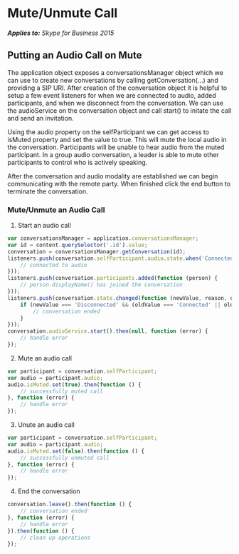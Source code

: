 
# Mute/Unmute Call

 _**Applies to:** Skype for Business 2015_


## Putting an Audio Call on Mute

The application object exposes a conversationsManager object which we can use to create new conversations by calling getConversation(...) and providing a SIP URI.  After creation of the conversation object it is helpful to setup a few event listeners for when we are connected to audio, added participants, and when we disconnect from the conversation.  We can use the audioService on the conversation object and call start() to initate the call and send an invitation.

Using the audio property on the selfParticipant we can get access to isMuted property and set the value to true.  This will mute the local audio in the conversation.  Participants will be unable to hear audio from the muted participant.  In a group audio conversation, a leader is able to mute other participants to control who is actively speaking.

After the conversation and audio modality are established we can begin communicating with the remote party.  When finished click the end button to terminate the conversation.


### Mute/Unmute an Audio Call

1. Start an audio call

``` js
var conversationsManager = application.conversationsManager;
var id = content.querySelector('.id').value;
conversation = conversationsManager.getConversation(id);
listeners.push(conversation.selfParticipant.audio.state.when('Connected', function () {
    // connected to audio
}));
listeners.push(conversation.participants.added(function (person) {
    // person.displayName() has joined the conversation
}));
listeners.push(conversation.state.changed(function (newValue, reason, oldValue) {
    if (newValue === 'Disconnected' && (oldValue === 'Connected' || oldValue === 'Connecting')) {
        // conversation ended
    }
}));
conversation.audioService.start().then(null, function (error) {
    // handle error
});
```

2. Mute an audio call

``` js
var participant = conversation.selfParticipant;
var audio = participant.audio;
audio.isMuted.set(true).then(function () {
    // successfully muted call
}, function (error) {
    // handle error
});
```
3. Unute an audio call

```js
var participant = conversation.selfParticipant;
var audio = participant.audio;
audio.isMuted.set(false).then(function () {
    // successfully unmuted call
}, function (error) {
    // handle error
});
```

4. End the conversation

```js
conversation.leave().then(function () {
    // conversation ended
}, function (error) {
    // handle error
}).then(function () {
    // clean up operations
});
```
